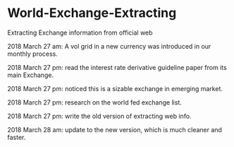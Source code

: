 # World-Exchange-Extracting
Extracting Exchange information from official web

2018 March 27 am: A vol grid in a new currency was introduced in our monthly process.

2018 March 27 pm: read the interest rate derivative guideline paper from its main Exchange.

2018 March 27 pm: noticed this is a sizable exchange in emerging market.

2018 March 27 pm: research on the world fed exchange list.

2018 March 27 pm: write the old version of extracting web info.

2018 March 28 am: update to the new version, which is much cleaner and faster.
